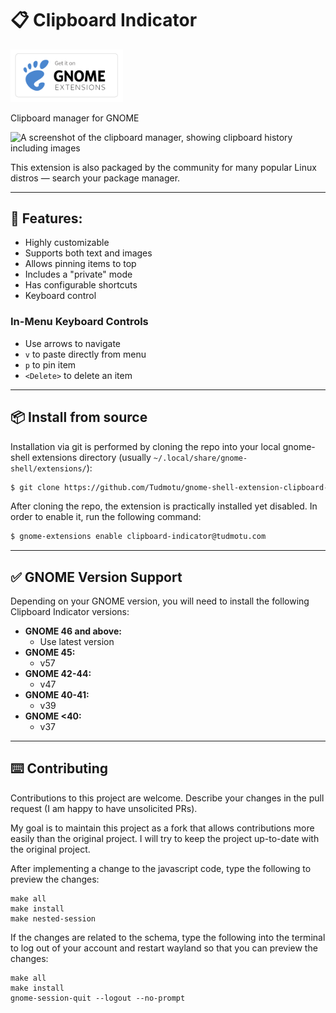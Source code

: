 # 📋 Clipboard Indicator

<a href="https://extensions.gnome.org/extension/779/clipboard-indicator/">
  <img src="https://raw.githubusercontent.com/andyholmes/gnome-shell-extensions-badge/eb9af9a1c6f04eb060cb01de6aeb5c84232cd8c0/get-it-on-ego.svg?sanitize=true" alt="Get it on GNOME Extensions" width="180">
</a>

Clipboard manager for GNOME

<img src="./screenshot.png" alt="A screenshot of the clipboard manager, showing clipboard history including images" width="400">

This extension is also packaged by the community for many popular Linux distros — search your package manager.

---

## 🧰 Features:

- Highly customizable
- Supports both text and images
- Allows pinning items to top
- Includes a "private" mode
- Has configurable shortcuts
- Keyboard control

### In-Menu Keyboard Controls

- Use arrows to navigate
- `v` to paste directly from menu
- `p` to pin item
- `<Delete>` to delete an item

---

## 📦 Install from source

Installation via git is performed by cloning the repo into your local gnome-shell extensions directory (usually ``~/.local/share/gnome-shell/extensions/``):

```bash
$ git clone https://github.com/Tudmotu/gnome-shell-extension-clipboard-indicator.git <extensions-dir>/clipboard-indicator@tudmotu.com
```

After cloning the repo, the extension is practically installed yet disabled. In order to enable it, run the following command:

```bash
$ gnome-extensions enable clipboard-indicator@tudmotu.com
```

---

## ✅ GNOME Version Support

Depending on your GNOME version, you will need to install the following Clipboard Indicator versions:

- **GNOME 46 and above:**
  - Use latest version
- **GNOME 45:**
  - v57
- **GNOME 42-44:**
  - v47
- **GNOME 40-41:**
  - v39
- **GNOME <40:**
  - v37

---

## ⌨️ Contributing

Contributions to this project are welcome. Describe your changes in the pull request (I am happy to have unsolicited PRs).

My goal is to maintain this project as a fork that allows contributions more easily than the original project. I will try to keep the project up-to-date with the original project.

After implementing a change to the javascript code, type the following to preview the changes: 
```
make all
make install
make nested-session
```

If the changes are related to the schema, type the following into the terminal to log out of your account and restart wayland so that you can preview the changes:
```
make all
make install
gnome-session-quit --logout --no-prompt
```
